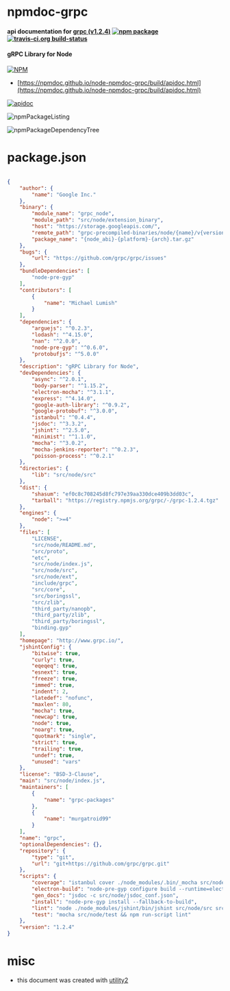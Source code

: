 # npmdoc-grpc

#### api documentation for  [grpc (v1.2.4)](http://www.grpc.io/)  [![npm package](https://img.shields.io/npm/v/npmdoc-grpc.svg?style=flat-square)](https://www.npmjs.org/package/npmdoc-grpc) [![travis-ci.org build-status](https://api.travis-ci.org/npmdoc/node-npmdoc-grpc.svg)](https://travis-ci.org/npmdoc/node-npmdoc-grpc)

#### gRPC Library for Node

[![NPM](https://nodei.co/npm/grpc.png?downloads=true&downloadRank=true&stars=true)](https://www.npmjs.com/package/grpc)

- [https://npmdoc.github.io/node-npmdoc-grpc/build/apidoc.html](https://npmdoc.github.io/node-npmdoc-grpc/build/apidoc.html)

[![apidoc](https://npmdoc.github.io/node-npmdoc-grpc/build/screenCapture.buildCi.browser.%252Ftmp%252Fbuild%252Fapidoc.html.png)](https://npmdoc.github.io/node-npmdoc-grpc/build/apidoc.html)

![npmPackageListing](https://npmdoc.github.io/node-npmdoc-grpc/build/screenCapture.npmPackageListing.svg)

![npmPackageDependencyTree](https://npmdoc.github.io/node-npmdoc-grpc/build/screenCapture.npmPackageDependencyTree.svg)



# package.json

```json

{
    "author": {
        "name": "Google Inc."
    },
    "binary": {
        "module_name": "grpc_node",
        "module_path": "src/node/extension_binary",
        "host": "https://storage.googleapis.com/",
        "remote_path": "grpc-precompiled-binaries/node/{name}/v{version}",
        "package_name": "{node_abi}-{platform}-{arch}.tar.gz"
    },
    "bugs": {
        "url": "https://github.com/grpc/grpc/issues"
    },
    "bundleDependencies": [
        "node-pre-gyp"
    ],
    "contributors": [
        {
            "name": "Michael Lumish"
        }
    ],
    "dependencies": {
        "arguejs": "^0.2.3",
        "lodash": "^4.15.0",
        "nan": "^2.0.0",
        "node-pre-gyp": "^0.6.0",
        "protobufjs": "^5.0.0"
    },
    "description": "gRPC Library for Node",
    "devDependencies": {
        "async": "^2.0.1",
        "body-parser": "^1.15.2",
        "electron-mocha": "^3.1.1",
        "express": "^4.14.0",
        "google-auth-library": "^0.9.2",
        "google-protobuf": "^3.0.0",
        "istanbul": "^0.4.4",
        "jsdoc": "^3.3.2",
        "jshint": "^2.5.0",
        "minimist": "^1.1.0",
        "mocha": "^3.0.2",
        "mocha-jenkins-reporter": "^0.2.3",
        "poisson-process": "^0.2.1"
    },
    "directories": {
        "lib": "src/node/src"
    },
    "dist": {
        "shasum": "ef0c8c708245d8fc797e39aa330dce409b3dd03c",
        "tarball": "https://registry.npmjs.org/grpc/-/grpc-1.2.4.tgz"
    },
    "engines": {
        "node": ">=4"
    },
    "files": [
        "LICENSE",
        "src/node/README.md",
        "src/proto",
        "etc",
        "src/node/index.js",
        "src/node/src",
        "src/node/ext",
        "include/grpc",
        "src/core",
        "src/boringssl",
        "src/zlib",
        "third_party/nanopb",
        "third_party/zlib",
        "third_party/boringssl",
        "binding.gyp"
    ],
    "homepage": "http://www.grpc.io/",
    "jshintConfig": {
        "bitwise": true,
        "curly": true,
        "eqeqeq": true,
        "esnext": true,
        "freeze": true,
        "immed": true,
        "indent": 2,
        "latedef": "nofunc",
        "maxlen": 80,
        "mocha": true,
        "newcap": true,
        "node": true,
        "noarg": true,
        "quotmark": "single",
        "strict": true,
        "trailing": true,
        "undef": true,
        "unused": "vars"
    },
    "license": "BSD-3-Clause",
    "main": "src/node/index.js",
    "maintainers": [
        {
            "name": "grpc-packages"
        },
        {
            "name": "murgatroid99"
        }
    ],
    "name": "grpc",
    "optionalDependencies": {},
    "repository": {
        "type": "git",
        "url": "git+https://github.com/grpc/grpc.git"
    },
    "scripts": {
        "coverage": "istanbul cover ./node_modules/.bin/_mocha src/node/test",
        "electron-build": "node-pre-gyp configure build --runtime=electron --disturl=https://atom.io/download/atom-shell",
        "gen_docs": "jsdoc -c src/node/jsdoc_conf.json",
        "install": "node-pre-gyp install --fallback-to-build",
        "lint": "node ./node_modules/jshint/bin/jshint src/node/src src/node/test src/node/interop src/node/index.js --exclude-path=src/node/.jshintignore",
        "test": "mocha src/node/test && npm run-script lint"
    },
    "version": "1.2.4"
}
```



# misc
- this document was created with [utility2](https://github.com/kaizhu256/node-utility2)
